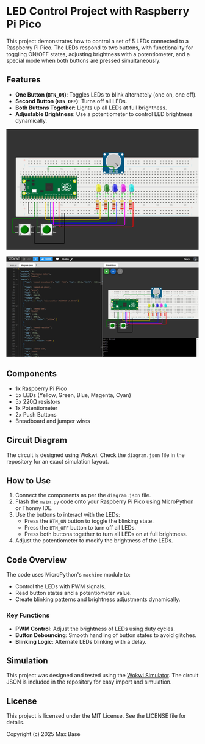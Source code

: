 # LED Control Project with Raspberry Pi Pico

This project demonstrates how to control a set of 5 LEDs connected to a Raspberry Pi Pico. The LEDs respond to two buttons, with functionality for toggling ON/OFF states, adjusting brightness with a potentiometer, and a special mode when both buttons are pressed simultaneously.

## Features

- **One Button (`BTN_ON`)**: Toggles LEDs to blink alternately (one on, one off).
- **Second Button (`BTN_OFF`)**: Turns off all LEDs.
- **Both Buttons Together**: Lights up all LEDs at full brightness.
- **Adjustable Brightness**: Use a potentiometer to control LED brightness dynamically.

![LED Control Project with Raspberry Pi Pico](board.jpg)

![LED Control Project with Raspberry Pi Pico](demo.jpg)

## Components

- 1x Raspberry Pi Pico
- 5x LEDs (Yellow, Green, Blue, Magenta, Cyan)
- 5x 220Ω resistors
- 1x Potentiometer
- 2x Push Buttons
- Breadboard and jumper wires

## Circuit Diagram

The circuit is designed using Wokwi. Check the `diagram.json` file in the repository for an exact simulation layout.

## How to Use

1. Connect the components as per the `diagram.json` file.
2. Flash the `main.py` code onto your Raspberry Pi Pico using MicroPython or Thonny IDE.
3. Use the buttons to interact with the LEDs:
   - Press the `BTN_ON` button to toggle the blinking state.
   - Press the `BTN_OFF` button to turn off all LEDs.
   - Press both buttons together to turn all LEDs on at full brightness.
4. Adjust the potentiometer to modify the brightness of the LEDs.

## Code Overview

The code uses MicroPython's `machine` module to:
- Control the LEDs with PWM signals.
- Read button states and a potentiometer value.
- Create blinking patterns and brightness adjustments dynamically.

### Key Functions

- **PWM Control**: Adjust the brightness of LEDs using duty cycles.
- **Button Debouncing**: Smooth handling of button states to avoid glitches.
- **Blinking Logic**: Alternate LEDs blinking with a delay.

## Simulation

This project was designed and tested using the [Wokwi Simulator](https://wokwi.com/). The circuit JSON is included in the repository for easy import and simulation.

## License

This project is licensed under the MIT License. See the LICENSE file for details.

Copyright (c) 2025 Max Base
